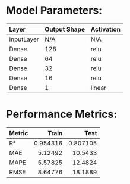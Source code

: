 # Model Parameters:
| Layer      | Output Shape   | Activation   |
|:-----------|:---------------|:-------------|
| InputLayer | N/A            | N/A          |
| Dense      | 128            | relu         |
| Dense      | 64             | relu         |
| Dense      | 32             | relu         |
| Dense      | 16             | relu         |
| Dense      | 1              | linear       |

# Performance Metrics:
| Metric   |    Train |      Test |
|:---------|---------:|----------:|
| R²       | 0.954316 |  0.807105 |
| MAE      | 5.12492  | 10.5433   |
| MAPE     | 5.57825  | 12.4824   |
| RMSE     | 8.64776  | 18.1889   |
